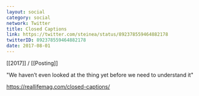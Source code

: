 ```yaml
---
layout: social
category: social
network: Twitter
title: Closed Captions
link: https://twitter.com/steinea/status/892378559464882178
twitterID: 892378559464882178
date: 2017-08-01
---
```


[[2017]] / [[Posting]]

"We haven’t even looked at the thing yet before we need to understand it"

<https://reallifemag.com/closed-captions/>
